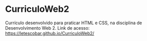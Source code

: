 # CurriculoWeb2

Currículo desenvolvido para praticar HTML e CSS, na disciplina de Desenvolvimento Web 2.
Link de acesso: https://letescobar.github.io/CurriculoWeb2/
